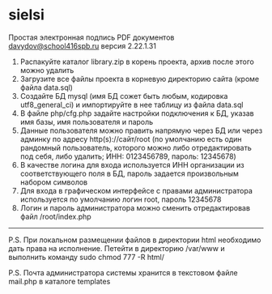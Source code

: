 # sielsi
Простая электронная подпись PDF документов
davydov@school416spb.ru версия 2.22.1.31

1. Распакуйте каталог library.zip в корень проекта, архив после этого можно удалить
2. Загрузите все файлы проекта в корневую директорию сайта (кроме файла data.sql)
3. Создайте БД mysql (имя БД сожет быть любым, кодировка utf8_general_ci) и импортируйте в нее таблицу из файла data.sql
4. В файле php/cfg.php задайте настройки подключения к БД, указав имя базы, имя пользователя и пароль
5. Данные пользователя можно править напрямую через БД или через админку по адресу http(s)://сайт/root (по умолчанию есть один рандомный пользователь, которого можно либо отредактировать под себя, либо удалить; ИНН: 0123456789, пароль: 12345678)
6. В качестве логина для входа используется ИНН организации из соответствующего поля в БД, пароль задается произвольным набором символов
7. Для входа в графическом интерфейсе с правами администратора используется по умолчанию логин root, пароль 12345678
8. Логин и пароль администратора можно сменить отредактировав файл /root/index.php
-----
P.S. При локальном размещении файлов в директории html необходимо дать права на исполнение. Петейти в директорию /var/www и выполнить команду sudo chmod 777 -R html/

P.S. Почта администратора системы хранится в текстовом файле mail.php в каталоге templates
